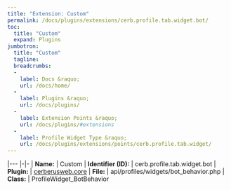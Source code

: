 ```yaml
---
title: "Extension: Custom"
permalink: /docs/plugins/extensions/cerb.profile.tab.widget.bot/
toc:
  title: "Custom"
  expand: Plugins
jumbotron:
  title: "Custom"
  tagline: 
  breadcrumbs:
  -
    label: Docs &raquo;
    url: /docs/home/
  -
    label: Plugins &raquo;
    url: /docs/plugins/
  -
    label: Extension Points &raquo;
    url: /docs/plugins/#extensions
  -
    label: Profile Widget Type &raquo;
    url: /docs/plugins/extensions/points/cerb.profile.tab.widget/
---
```


|---
|-|-
| **Name:** | Custom
| **Identifier (ID):** | cerb.profile.tab.widget.bot
| **Plugin:** | [cerberusweb.core](/docs/plugins/cerberusweb.core/)
| **File:** | api/profiles/widgets/bot_behavior.php
| **Class:** | ProfileWidget_BotBehavior


